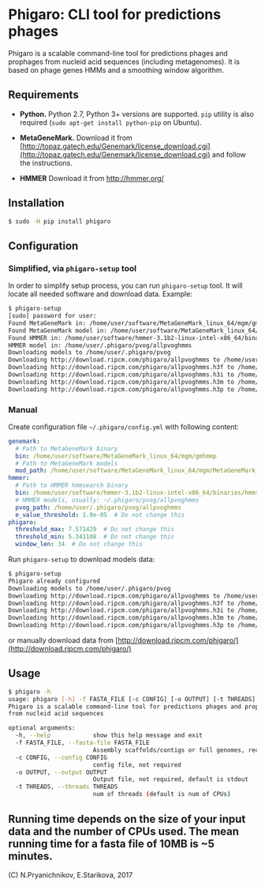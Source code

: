 # Phigaro: CLI tool for predictions phages
Phigaro is a scalable command-line tool for predictions phages and
prophages from nucleid acid sequences (including metagenomes).
It is based on phage genes HMMs and a smoothing window algorithm.

## Requirements
* **Python.** Python 2.7, Python 3+ versions are supported. 
`pip` utility is also required (`sudo apt-get install python-pip` on Ubuntu).


* **MetaGeneMark.** Download it from 
[http://topaz.gatech.edu/Genemark/license_download.cgi](http://topaz.gatech.edu/Genemark/license_download.cgi) 
and follow the instructions.

* **HMMER** Download it from http://hmmer.org/

## Installation

```bash
$ sudo -H pip install phigaro
```

## Configuration

### Simplified, via `phigaro-setup` tool
In order to simplify setup process, you can run `phigaro-setup` tool.
It will locate all needed software and download data.
Example:
```bash
$ phigaro-setup
[sudo] password for user:
Found MetaGeneMark in: /home/user/software/MetaGeneMark_linux_64/mgm/gmhmmp
Found MetaGeneMark model in: /home/user/software/MetaGeneMark_linux_64/mgm/MetaGeneMark_v1.mod
Found HMMER in: /home/user/software/hmmer-3.1b2-linux-intel-x86_64/binaries/hmmsearch
HMMER model in: /home/user/.phigaro/pvog/allpvoghmms
Downloading models to /home/user/.phigaro/pvog
Downloading http://download.ripcm.com/phigaro/allpvoghmms to /home/user/.phigaro/pvog/allpvoghmms
Downloading http://download.ripcm.com/phigaro/allpvoghmms.h3f to /home/user/.phigaro/pvog/allpvoghmms.h3f
Downloading http://download.ripcm.com/phigaro/allpvoghmms.h3i to /home/user/.phigaro/pvog/allpvoghmms.h3i
Downloading http://download.ripcm.com/phigaro/allpvoghmms.h3m to /home/user/.phigaro/pvog/allpvoghmms.h3m
Downloading http://download.ripcm.com/phigaro/allpvoghmms.h3p to /home/user/.phigaro/pvog/allpvoghmms.h3p
```

### Manual
Create configuration file `~/.phigaro/config.yml` with following content:
```yaml
genemark:
  # Path to MetaGeneMark binary
  bin: /home/user/software/MetaGeneMark_linux_64/mgm/gmhmmp
  # Path to MetaGeneMark models
  mod_path: /home/user/software/MetaGeneMark_linux_64/mgm/MetaGeneMark_v1.mod
hmmer:
  # Path to HMMER hmmsearch binary
  bin: /home/user/software/hmmer-3.1b2-linux-intel-x86_64/binaries/hmmsearch
  # HMMER models, usually: ~/.phigaro/pvog/allpvoghmms
  pvog_path: /home/user/.phigaro/pvog/allpvoghmms
  e_value_threshold: 1.0e-05  # Do not change this
phigaro:
  threshold_max: 7.571429  # Do not change this
  threshold_min: 5.341108  # Do not change this
  window_len: 34  # Do not change this
```

Run `phigaro-setup` to download models data: 
```bash
$ phigaro-setup
Phigaro already configured
Downloading models to /home/user/.phigaro/pvog
Downloading http://download.ripcm.com/phigaro/allpvoghmms to /home/user/.phigaro/pvog/allpvoghmms
Downloading http://download.ripcm.com/phigaro/allpvoghmms.h3f to /home/user/.phigaro/pvog/allpvoghmms.h3f
Downloading http://download.ripcm.com/phigaro/allpvoghmms.h3i to /home/user/.phigaro/pvog/allpvoghmms.h3i
Downloading http://download.ripcm.com/phigaro/allpvoghmms.h3m to /home/user/.phigaro/pvog/allpvoghmms.h3m
Downloading http://download.ripcm.com/phigaro/allpvoghmms.h3p to /home/user/.phigaro/pvog/allpvoghmms.h3p
```
or manually download data from [http://download.ripcm.com/phigaro/](http://download.ripcm.com/phigaro/)
## Usage

```bash
$ phigaro -h  
usage: phigaro [-h] -f FASTA_FILE [-c CONFIG] [-o OUTPUT] [-t THREADS]
Phigaro is a scalable command-line tool for predictions phages and prophages                                                                                                                                                                        
from nucleid acid sequences

optional arguments:
  -h, --help            show this help message and exit
  -f FASTA_FILE, --fasta-file FASTA_FILE
                        Assembly scaffolds/contigs or full genomes, required
  -c CONFIG, --config CONFIG
                        config file, not required
  -o OUTPUT, --output OUTPUT
                        Output file, not required, default is stdout
  -t THREADS, --threads THREADS
                        num of threads (default is num of CPUs)
```

Running time depends on the size of your input data and the number of CPUs used.
The mean running time for a fasta file of 10MB is ~5 minutes.
----
(C) N.Pryanichnikov, E.Starikova, 2017